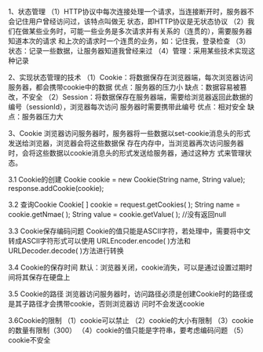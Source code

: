 1、状态管理
（1）HTTP协议中每次连接处理一个请求，当连接断开时，服务器不会记住用户曾经访问过，该特点叫做无         状态，即HTTP协议是无状态协议
（2）我们在做某些业务时，可能一些业务是多次请求并有关系的（连贯的），需要服务器知道本次的请求         和上次的请求时一个连贯的业务，如：记住我，登录检查
（3）状态：记录一些数据，让服务器知道我曾经来过
（4）管理：采用某些技术实现这种记录

2、实现状态管理的技术
（1）Cookie：将数据保存在浏览器端，每次浏览器访问服务器，都会携带cookie中的数据
	优点：服务器的压力小
	缺点：数据容易被篡改，不安全
（2）Session：将数据保存在服务器端，需要给浏览器返回此数据的编号（sessionId），浏览器每次访问                         服务器时需要携带此编号
	优点：相对安全
	缺点：服务器压力大

3、Cookie
浏览器访问服务器时，服务器将一些数据以set-cookie消息头的形式发送给浏览器，浏览器会将这些数据保 存在内存中，当浏览器再次访问服务器时，会将这些数据以cookie消息头的形式发送给服务器，通过这种方 式来管理状态。

3.1 Cookie的创建
      Cookie cookie = new Cookie(String name, String value);
       response.addCookie(cookie);

3.2 查询Cookie
      Cookie[ ] cookie = request.getCookies( );
      String name = cookie.getNmae( );
      String value = cookie.getValue( );
     //没有返回null

3.3 Cookie保存编码问题
      Cookie的值只能是ASCII字符，若处理中，需要将中文转成ASCII字符形式可以使用       URLEncoder.encode( )方法和URLDecoder.decode( )方法进行转换

3.4 Cookie的保存时间
默认：浏览器关闭，cookie消失，可以是通过设置过期时间将其保存在硬盘上

3.5 Cookie的路径
浏览器访问服务器时，访问路径必须是创建Cookie时的路径或是其子路径才会携带cookie，否则浏览器访 问时不会发送cookie

3.6Cookie的限制
（1）cookie可以禁止
（2）cookie的大小有限制
（3）cookie的数量有限制（300）
（4）cookie的值只能是字符串，要考虑编码问题
（5）cookie不安全
